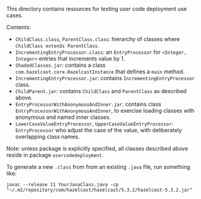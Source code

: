 This directory contains resources for testing user code deployment use cases.

Contents:

- `ChildClass.class`, `ParentClass.class`: hierarchy of classes where `ChildClass extends ParentClass`.
- `IncrementingEntryProcessor.class`: an `EntryProcessor` for `<Integer, Integer>` entries that increments value by 1.
- `ShadedClasses.jar`: contains a class `com.hazelcast.core.HazelcastInstance` that defines a `main` method.
- `IncrementingEntryProcessor.jar`: contains `IncrementingEntryProcessor` class.
- `ChildParent.jar`: contains `ChildClass` and `ParentClass` as described above.
- `EntryProcessorWithAnonymousAndInner.jar`: contains class `EntryProcessorWithAnonymousAndInner`, to exercise loading classes with anonymous and named inner classes.
- `LowerCaseValueEntryProcessor`, `UpperCaseValueEntryProcessor`: `EntryProcessor` who adjust the case of the value, with deliberately overlapping class names.

Note: unless package is explicitly specified, all classes described above reside in package `usercodedeployment`.

To generate a new `.class` from from an existing `.java` file, run something like:
```
javac --release 11 YourJavaClass.java -cp "~/.m2/repository/com/hazelcast/hazelcast/5.3.2/hazelcast-5.3.2.jar"
```